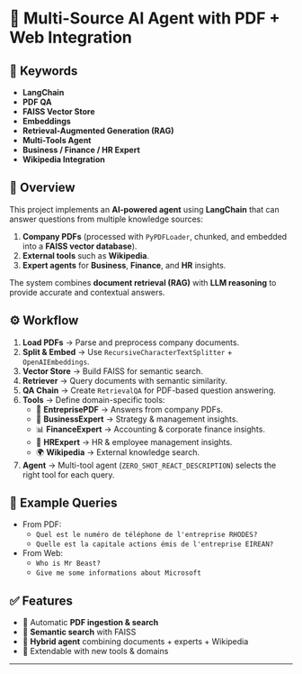 # 📘 Multi-Source AI Agent with PDF + Web Integration  

## 🔑 Keywords  
- **LangChain**  
- **PDF QA**  
- **FAISS Vector Store**  
- **Embeddings**  
- **Retrieval-Augmented Generation (RAG)**  
- **Multi-Tools Agent**  
- **Business / Finance / HR Expert**  
- **Wikipedia Integration**  

## 📖 Overview  
This project implements an **AI-powered agent** using **LangChain** that can answer questions from multiple knowledge sources:  

1. **Company PDFs** (processed with `PyPDFLoader`, chunked, and embedded into a **FAISS vector database**).  
2. **External tools** such as **Wikipedia**.  
3. **Expert agents** for **Business**, **Finance**, and **HR** insights.  

The system combines **document retrieval (RAG)** with **LLM reasoning** to provide accurate and contextual answers.  

## ⚙️ Workflow  
1. **Load PDFs** → Parse and preprocess company documents.  
2. **Split & Embed** → Use `RecursiveCharacterTextSplitter` + `OpenAIEmbeddings`.  
3. **Vector Store** → Build FAISS for semantic search.  
4. **Retriever** → Query documents with semantic similarity.  
5. **QA Chain** → Create `RetrievalQA` for PDF-based question answering.  
6. **Tools** → Define domain-specific tools:  
   - 📝 **EntreprisePDF** → Answers from company PDFs.  
   - 💼 **BusinessExpert** → Strategy & management insights.  
   - 📊 **FinanceExpert** → Accounting & corporate finance insights.  
   - 👥 **HRExpert** → HR & employee management insights.  
   - 🌍 **Wikipedia** → External knowledge search.  
7. **Agent** → Multi-tool agent (`ZERO_SHOT_REACT_DESCRIPTION`) selects the right tool for each query.  

## 🚀 Example Queries  
- From PDF:  
  - `Quel est le numéro de téléphone de l'entreprise RHODES?`  
  - `Quelle est la capitale actions émis de l'entreprise EIREAN?`  
- From Web:  
  - `Who is Mr Beast?`  
  - `Give me some informations about Microsoft`  

## ✅ Features  
- 📂 Automatic **PDF ingestion & search**  
- 🔎 **Semantic search** with FAISS  
- 🤖 **Hybrid agent** combining documents + experts + Wikipedia  
- 🔄 Extendable with new tools & domains  

---

